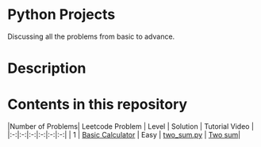 # Python Projects

Discussing all the problems from basic to advance.

# Description


# Contents in this repository

|Number of Problems| Leetcode Problem | Level | Solution | Tutorial Video | 
|:-:|:-:|:-:|:-:|:-:|:-:|
| 1 | [Basic Calculator](https://leetcode.com/problems/two-sum/) | Easy | [two_sum.py](https://github.com/Anjitha95/leetcodeinpython/blob/master/solution/two_sum.py) | [Two sum](https://www.youtube.com/watch?v=s-xynO6Aiew)| 


